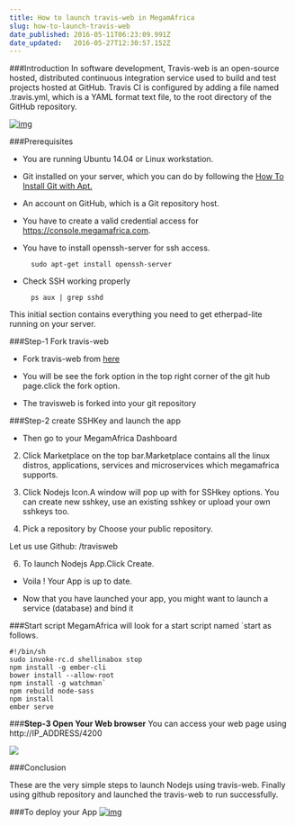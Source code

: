 ```yaml
---
title: How to launch travis-web in MegamAfrica
slug: how-to-launch-travis-web
date_published: 2016-05-11T06:23:09.991Z
date_updated:   2016-05-27T12:30:57.152Z
---
```


###Introduction
In software development, Travis-web is an open-source hosted, distributed continuous integration service used to build and test projects hosted at GitHub. Travis CI is configured by adding a file named .travis.yml, which is a YAML format text file, to the root directory of the GitHub repository.

[![img](/content/images/2016/05/DEPLOY-TO-MEGAM-AFRICA-BIG1-4.png)](https://console.megamafrica.com)


###Prerequisites

* You are running Ubuntu 14.04 or Linux workstation.

* Git installed on your server, which you can do by following the [How To Install Git with Apt.](https://www.digitalocean.com/community/tutorials/how-to-install-git-on-ubuntu-14-04)

* An account on GitHub, which is a Git repository host.

* You have to create a valid credential access for https://console.megamafrica.com.

* You have to install openssh-server for ssh access.

		sudo apt-get install openssh-server
    
* Check SSH working properly 

		ps aux | grep sshd
This initial section contains everything you need to get etherpad-lite running on your server.

###Step-1 Fork travis-web
* Fork travis-web
from [here](https://github.com/verticeapps/node_travisweb.git)

* You will be see the fork option in the top right corner of the git hub page.click the fork option.

* The travisweb is forked into your git repository

###Step-2 create SSHKey and launch the app
* Then go to your MegamAfrica Dashboard

2. Click Marketplace on the top bar.Marketplace contains all the linux distros, applications, services and microservices which megamafrica supports.

3. Click Nodejs Icon.A window will pop up with for SSHkey options. You can create new sshkey, use an existing sshkey or upload your own sshkeys too.

5. Pick a repository by Choose your public repository.

  Let us use Github: <mygithubid>/travisweb

6.	To launch Nodejs App.Click Create.

* Voila ! Your App is up to date.

* Now that you have launched your app, you might want to launch a service (database) and bind it

###Start script
MegamAfrica will look for a start script named `start as follows. 

	#!/bin/sh
 	sudo invoke-rc.d shellinabox stop
    npm install -g ember-cli
 	bower install --allow-root
 	npm install -g watchman`
 	npm rebuild node-sass
 	npm install
 	ember serve

       
###**Step-3 Open Your Web browser**
You can access your web page using http://IP_ADDRESS/4200

![](/content/images/2016/05/Screenshot-from-2016-05-27-15-16-35.png)








###Conclusion

These are the very simple steps to launch Nodejs using travis-web. Finally using github repository and launched the travis-web to run successfully.

###To deploy your App 
[![img](/content/images/2016/05/DEPLOY-TO-MEGAM-AFRICA-BIG1-4.png)](https://console.megamafrica.com)




